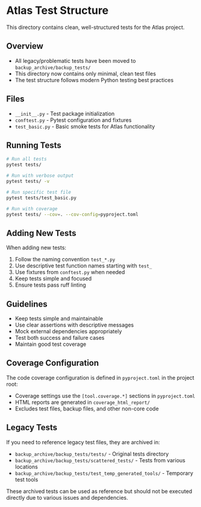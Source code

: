 # Atlas Test Structure

This directory contains clean, well-structured tests for the Atlas project.

## Overview

- All legacy/problematic tests have been moved to `backup_archive/backup_tests/`
- This directory now contains only minimal, clean test files
- The test structure follows modern Python testing best practices

## Files

- `__init__.py` - Test package initialization
- `conftest.py` - Pytest configuration and fixtures
- `test_basic.py` - Basic smoke tests for Atlas functionality

## Running Tests

```bash
# Run all tests
pytest tests/

# Run with verbose output
pytest tests/ -v

# Run specific test file
pytest tests/test_basic.py

# Run with coverage
pytest tests/ --cov=. --cov-config=pyproject.toml
```

## Adding New Tests

When adding new tests:

1. Follow the naming convention `test_*.py`
2. Use descriptive test function names starting with `test_`
3. Use fixtures from `conftest.py` when needed
4. Keep tests simple and focused
5. Ensure tests pass ruff linting

## Guidelines

- Keep tests simple and maintainable
- Use clear assertions with descriptive messages
- Mock external dependencies appropriately
- Test both success and failure cases
- Maintain good test coverage

## Coverage Configuration

The code coverage configuration is defined in `pyproject.toml` in the project root:

- Coverage settings use the `[tool.coverage.*]` sections in `pyproject.toml`
- HTML reports are generated in `coverage_html_report/`
- Excludes test files, backup files, and other non-core code

## Legacy Tests

If you need to reference legacy test files, they are archived in:
- `backup_archive/backup_tests/tests/` - Original tests directory
- `backup_archive/backup_tests/scattered_tests/` - Tests from various locations
- `backup_archive/backup_tests/test_temp_generated_tools/` - Temporary test tools

These archived tests can be used as reference but should not be executed directly due to various issues and dependencies.

